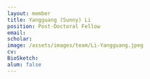 ```yaml
---
layout: member
title: Yangguang (Sunny) Li
position: Post-Doctoral Fellow
email: 
scholar: 
image: /assets/images/team/Li-Yangguang.jpeg
cv: 
BioSketch: 
alum: false
---
```

